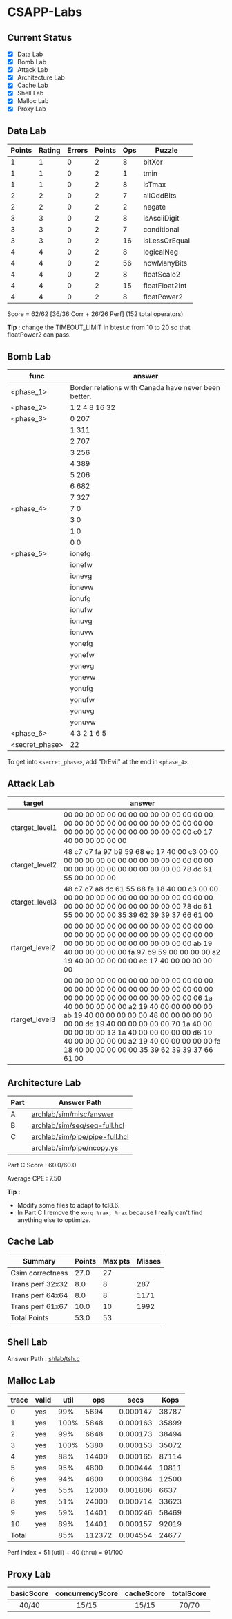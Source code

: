 # CSAPP-Labs

## Current Status
- [x] Data Lab
- [x] Bomb Lab
- [x] Attack Lab
- [x] Architecture Lab
- [x] Cache Lab
- [x] Shell Lab
- [x] Malloc Lab
- [x] Proxy Lab

## Data Lab
| Points | Rating | Errors | Points | Ops |    Puzzle    |
| ------ | ------ | ------ | ------ | --- |    ------    |
|    1   |    1   |    0   |    2   |  8  |    bitXor    |
|    1   |    1   |    0   |    2   |  1  |     tmin     |
|    1   |    1   |    0   |    2   |  8  |    isTmax    |
|    2   |    2   |    0   |    2   |  7  |  allOddBits  |
|    2   |    2   |    0   |    2   |  2  |    negate    |
|    3   |    3   |    0   |    2   |  8  | isAsciiDigit |
|    3   |    3   |    0   |    2   |  7  |  conditional |
|    3   |    3   |    0   |    2   |  16 | isLessOrEqual|
|    4   |    4   |    0   |    2   |  8  |  logicalNeg  |
|    4   |    4   |    0   |    2   |  56 |  howManyBits |
|    4   |    4   |    0   |    2   |  8  |  floatScale2 |
|    4   |    4   |    0   |    2   |  15 |floatFloat2Int|
|    4   |    4   |    0   |    2   |  8  |  floatPower2 |

Score = 62/62 [36/36 Corr + 26/26 Perf] (152 total operators)

**Tip :** change the TIMEOUT_LIMIT in btest.c from 10 to 20 so that floatPower2 can pass.

## Bomb Lab
|   func    | answer |
| --------- | ------ |
| <phase_1> | Border relations with Canada have never been better. |
| <phase_2> | 1 2 4 8 16 32 |
| <phase_3> | 0 207 |
|           | 1 311 |
|           | 2 707 |
|           | 3 256 |
|           | 4 389 |
|           | 5 206 |
|           | 6 682 |
|           | 7 327 |
| <phase_4> | 7 0 |
|           | 3 0 |
|           | 1 0 |
|           | 0 0 |
| <phase_5> | ionefg |
|           | ionefw |
|           | ionevg |
|           | ionevw |
|           | ionufg |
|           | ionufw |
|           | ionuvg |
|           | ionuvw |
|           | yonefg |
|           | yonefw |
|           | yonevg |
|           | yonevw |
|           | yonufg |
|           | yonufw |
|           | yonuvg |
|           | yonuvw |
| <phase_6> | 4 3 2 1 6 5 |
| <secret_phase> | 22 |

To get into `<secret_phase>`, add "DrEvil" at the end in `<phase_4>`.

## Attack Lab
| target | answer |
| ------ | ------ |
| ctarget_level1 | 00 00 00 00 00 00 00 00 00 00 00 00 00 00 00 00 00 00 00 00 00 00 00 00 00 00 00 00 00 00 00 00 00 00 00 00 00 00 00 00 c0 17 40 00 00 00 00 00 |
| ctarget_level2 | 48 c7 c7 fa 97 b9 59 68 ec 17 40 00 c3 00 00 00 00 00 00 00 00 00 00 00 00 00 00 00 00 00 00 00 00 00 00 00 00 00 00 00 78 dc 61 55 00 00 00 00 |
| ctarget_level3 | 48 c7 c7 a8 dc 61 55 68 fa 18 40 00 c3 00 00 00 00 00 00 00 00 00 00 00 00 00 00 00 00 00 00 00 00 00 00 00 00 00 00 00 78 dc 61 55 00 00 00 00 35 39 62 39 39 37 66 61 00 |
| rtarget_level2 | 00 00 00 00 00 00 00 00 00 00 00 00 00 00 00 00 00 00 00 00 00 00 00 00 00 00 00 00 00 00 00 00 00 00 00 00 00 00 00 00 ab 19 40 00 00 00 00 00 fa 97 b9 59 00 00 00 00 a2 19 40 00 00 00 00 00 ec 17 40 00 00 00 00 00 |
| rtarget_level3 | 00 00 00 00 00 00 00 00 00 00 00 00 00 00 00 00 00 00 00 00 00 00 00 00 00 00 00 00 00 00 00 00 00 00 00 00 00 00 00 00 06 1a 40 00 00 00 00 00 a2 19 40 00 00 00 00 00 ab 19 40 00 00 00 00 00 48 00 00 00 00 00 00 00 dd 19 40 00 00 00 00 00 70 1a 40 00 00 00 00 00 13 1a 40 00 00 00 00 00 d6 19 40 00 00 00 00 00 a2 19 40 00 00 00 00 00 fa 18 40 00 00 00 00 00 35 39 62 39 39 37 66 61 00 |

## Architecture Lab
| Part | Answer Path |
| ---- | ----------- |
| A | [archlab/sim/misc/answer](archlab/sim/misc/answer) |
| B | [archlab/sim/seq/seq-full.hcl](archlab/sim/seq/seq-full.hcl) |
| C | [archlab/sim/pipe/pipe-full.hcl](archlab/sim/pipe/pipe-full.hcl) |
|   | [archlab/sim/pipe/ncopy.ys](archlab/sim/pipe/ncopy.ys) |

Part C Score : 60.0/60.0

Average CPE : 7.50

**Tip :** 
- Modify some files to adapt to tcl8.6.
- In Part C I remove the `xorq %rax, %rax` because I really can't find anything else to optimize.

## Cache Lab
| Summary | Points | Max pts | Misses |
| ------- | ------ | ------- | ------ |
| Csim correctness | 27.0 | 27 | |
| Trans perf 32x32 | 8.0 | 8 | 287 |
| Trans perf 64x64 | 8.0 | 8 | 1171 |
| Trans perf 61x67 | 10.0 | 10 | 1992 |
| Total Points | 53.0 | 53 | |

## Shell Lab
Answer Path : [shlab/tsh.c](shlab/tsh.c)

## Malloc Lab
| trace | valid | util | ops | secs | Kops |
| ----- | ----- | ---- | --- | ---- | ---- |
| 0 | yes | 99% | 5694 | 0.000147 | 38787 |
| 1 | yes | 100% | 5848 | 0.000163 | 35899 |
| 2 | yes | 99% | 6648 | 0.000173 | 38494 |
| 3 | yes | 100% | 5380 | 0.000153 | 35072 |
| 4 | yes | 88% | 14400 | 0.000165 | 87114 |
| 5 | yes | 95% | 4800 | 0.000444 | 10811 |
| 6 | yes | 94% | 4800 | 0.000384 | 12500 |
| 7 | yes | 55% | 12000 | 0.001808 | 6637 |
| 8 | yes | 51% | 24000 | 0.000714 | 33623 |
| 9 | yes | 59% | 14401 | 0.000246 | 58469 |
| 10 | yes | 89% | 14401 | 0.000157 | 92019 |
| Total | | 85% | 112372 | 0.004554 | 24677 |

Perf index = 51 (util) + 40 (thru) = 91/100

## Proxy Lab
| basicScore | concurrencyScore | cacheScore | totalScore |
| :--------: | :--------------: | :--------: | :--------: |
| 40/40 | 15/15 | 15/15 | 70/70 |